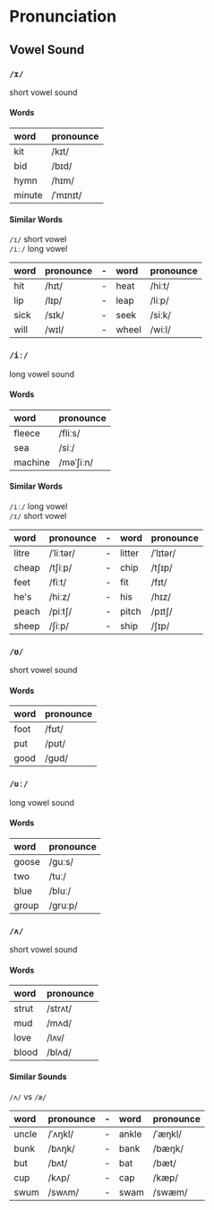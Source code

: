 # Pronunciation


## Vowel Sound

### `/ɪ/`

short vowel sound

#### Words

| word   | pronounce |
|:-------|:----------|
| kit    | /kɪt/     |
| bid    | /bɪd/     |
| hymn   | /hɪm/     |
| minute | /ˈmɪnɪt/  |

#### Similar Words

`/ɪ/` short vowel <br/>
`/iː/` long vowel

| word | pronounce | -   | word  | pronounce |
|:-----|:----------|:----|:------|:----------|
| hit  | /hɪt/     | -   | heat  | /hiːt/    |
| lip  | /lɪp/     | -   | leap  | /liːp/    |
| sick | /sɪk/     | -   | seek  | /siːk/    |
| will | /wɪl/     | -   | wheel | /wiːl/    |



### `/iː/`

long vowel sound

#### Words

| word    | pronounce |
|:--------|:----------|
| fleece  | /fliːs/   |
| sea     | /siː/     |
| machine | /məˈʃiːn/ |

#### Similar Words

`/iː/` long vowel <br/>
`/ɪ/` short vowel

| word  | pronounce | -   | word   | pronounce |
|:------|:----------|:----|:-------|:----------|
| litre | /ˈliːtər/ | -   | litter | /ˈlɪtər/  |
| cheap | /tʃiːp/   | -   | chip   | /tʃɪp/    |
| feet  | /fiːt/    | -   | fit    | /fɪt/     |
| he's  | /hiːz/    | -   | his    | /hɪz/     |
| peach | /piːtʃ/   | -   | pitch  | /pɪtʃ/    |
| sheep | /ʃiːp/    | -   | ship   | /ʃɪp/     |



### `/ʊ/`

short vowel sound

#### Words

| word | pronounce |
|:-----|:----------|
| foot | /fʊt/     |
| put  | /pʊt/     |
| good | /ɡʊd/     |



### `/uː/`

long vowel sound

#### Words

| word  | pronounce |
|:------|:----------|
| goose | /ɡuːs/    |
| two   | /tuː/     |
| blue  | /bluː/    |
| group | /ɡruːp/   |



### `/ʌ/`

short vowel sound

#### Words

| word  | pronounce |
|:------|:----------|
| strut | /strʌt/   |
| mud   | /mʌd/     |
| love  | /lʌv/     |
| blood | /blʌd/    |

#### Similar Sounds

`/ʌ/` vs `/æ/`

| word  | pronounce | -   | word  | pronounce |
|:------|:----------|:----|:------|:----------|
| uncle | /ˈʌŋkl/   | -   | ankle | /ˈæŋkl/   |
| bunk  | /bʌŋk/    | -   | bank  | /bæŋk/    |
| but   | /bʌt/     | -   | bat   | /bæt/     |
| cup   | /kʌp/     | -   | cap   | /kæp/     |
| swum  | /swʌm/    | -   | swam  | /swæm/    |
